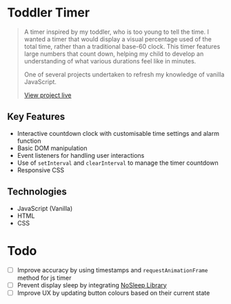 # Toddler Timer

> A timer inspired by my toddler, who is too young to tell the time. I wanted a timer that would display a visual percentage used of the total time, rather than a traditional base-60 clock. This timer features large numbers that count down, helping my child to develop an understanding of what various durations feel like in minutes.  
>  
> One of several projects undertaken to refresh my knowledge of vanilla JavaScript.  
>  
> [View project live](https://jsv-fetch-array.netlify.app/)

## Key Features
- Interactive countdown clock with customisable time settings and alarm function
- Basic DOM manipulation
- Event listeners for handling user interactions
- Use of `setInterval` and `clearInterval` to manage the timer countdown
- Responsive CSS

## Technologies
-  JavaScript (Vanilla)
-  HTML
-  CSS

# Todo
- [ ] Improve accuracy by using timestamps and `requestAnimationFrame` method for js timer
- [ ] Prevent display sleep by integrating [NoSleep Library](https://github.com/richtr/NoSleep.js/)
- [ ] Improve UX by updating button colours based on their current state